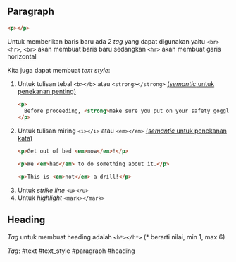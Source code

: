 ## Paragraph
```html
<p></p>
```

Untuk memberikan baris baru ada 2 *tag* yang dapat digunakan yaitu `<br>` `<hr>`, `<br>` akan membuat baris baru sedangkan `<hr>` akan membuat garis horizontal

Kita juga dapat membuat *text style*:
1. Untuk tulisan tebal `<b></b>` atau `<strong></strong>` [(*semantic* untuk penekanan penting)](https://developer.mozilla.org/en-US/docs/Web/HTML/Element/strong?retiredLocale=hu)
	```html
	<p>
	  Before proceeding, <strong>make sure you put on your safety goggles</strong>.
	</p>
	```
2. Untuk tulisan miring `<i></i>` atau `<em></em>` [(*semantic* untuk penekanan kata)](https://developer.mozilla.org/en-US/docs/Web/HTML/Element/em)
	```html
	<p>Get out of bed <em>now</em>!</p>
	
	<p>We <em>had</em> to do something about it.</p>
	
	<p>This is <em>not</em> a drill!</p>
	```
3. Untuk *strike line* `<u></u>`
4. Untuk *highlight* `<mark></mark>`

## Heading
*Tag* untuk membuat heading adalah `<h*></h*>` (* berarti nilai, min 1, max 6)

*Tag*: #text #text_style #paragraph #heading